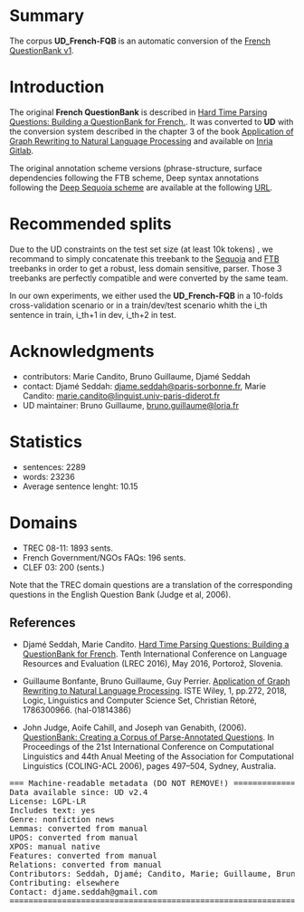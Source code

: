 # Summary

The corpus **UD_French-FQB** is an automatic conversion of the [French QuestionBank v1](http://alpage.inria.fr/Treebanks/FQB/).

# Introduction

The original **French QuestionBank** is described in [Hard Time Parsing Questions: Building a QuestionBank for French.](https://hal.archives-ouvertes.fr/hal-01457184v2).
It was converted to **UD** with the conversion system described in the chapter 3 of the book [Application of Graph Rewriting to Natural Language Processing](https://hal.inria.fr/hal-01814386) and available on [Inria Gitlab](https://gitlab.inria.fr/grew/SSQ_UD).

The original annotation scheme versions (phrase-structure, surface dependencies following the FTB scheme, Deep syntax annotations following the [Deep Sequoia scheme](https://deep-sequoia.inria.fr) are available at the following [URL](http://alpage.inria.fr/Treebanks/FQB/).

# Recommended splits
Due to the UD constraints on the test set size (at least 10k tokens) , we recommand to simply concatenate this treebank to the [Sequoia](https://universaldependencies.org/treebanks/fr_sequoia/index.html) and [FTB](https://github.com/UniversalDependencies/UD_French-FTB) treebanks in order to get a robust, less domain sensitive, parser. Those 3 treebanks are perfectly compatible and were converted by the same team.

In our own experiments, we either used the **UD_French-FQB** in a 10-folds cross-validation scenario or in a train/dev/test scenario whith the  i_th sentence in train, i_th+1 in dev, i_th+2 in test.


# Acknowledgments
* contributors: Marie Candito, Bruno Guillaume, Djamé Seddah
* contact: Djamé Seddah: djame.seddah@paris-sorbonne.fr, Marie Candito: marie.candito@linguist.univ-paris-diderot.fr
* UD maintainer: Bruno Guillaume, bruno.guillaume@loria.fr

# Statistics
* sentences: 2289
* words: 23236
* Average sentence lenght: 10.15

# Domains
* TREC 08-11: 1893 sents.
* French Government/NGOs FAQs: 196 sents.
* CLEF 03: 200 (sents.)

Note that the TREC domain questions are a translation of the corresponding questions in the English Question Bank (Judge et al, 2006). 




## References

* Djamé Seddah, Marie Candito. [Hard Time Parsing Questions: Building a QuestionBank for French](https://hal.archives-ouvertes.fr/hal-01457184). Tenth International Conference on Language Resources and Evaluation (LREC 2016), May 2016, Portorož, Slovenia.

* Guillaume Bonfante, Bruno Guillaume, Guy Perrier. [Application of Graph Rewriting to Natural Language Processing](https://hal.inria.fr/hal-01814386). ISTE Wiley, 1, pp.272, 2018, Logic, Linguistics and Computer Science Set, Christian Rétoré, 1786300966. ⟨hal-01814386⟩

* John Judge, Aoife Cahill,  and Joseph van Genabith,  (2006). [QuestionBank: Creating a Corpus of Parse-Annotated Questions](https://aclweb.org/anthology/papers/P/P06/P06-1063/). In Proceedings of the 21st International Conference on Computational Linguistics and 44th Anual Meeting of the Association for Computational Linguistics (COLING-ACL 2006), pages 497–504, Sydney, Australia.



<pre>
=== Machine-readable metadata (DO NOT REMOVE!) ================================
Data available since: UD v2.4
License: LGPL-LR
Includes text: yes
Genre: nonfiction news
Lemmas: converted from manual
UPOS: converted from manual
XPOS: manual native
Features: converted from manual
Relations: converted from manual
Contributors: Seddah, Djamé; Candito, Marie; Guillaume, Bruno
Contributing: elsewhere
Contact: djame.seddah@gmail.com
===============================================================================
</pre>

